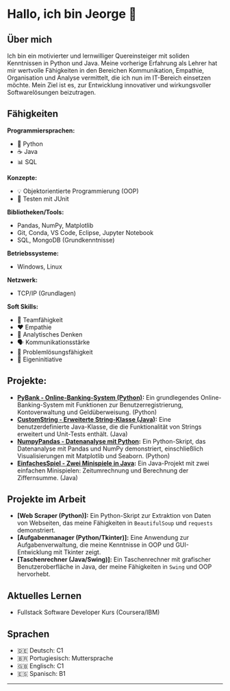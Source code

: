 # Hallo, ich bin Jeorge 👋

## Über mich

Ich bin ein motivierter und lernwilliger Quereinsteiger mit soliden Kenntnissen in Python und Java. Meine vorherige Erfahrung als Lehrer hat mir wertvolle Fähigkeiten in den Bereichen Kommunikation, Empathie, Organisation und Analyse vermittelt, die ich nun im IT-Bereich einsetzen möchte. Mein Ziel ist es, zur Entwicklung innovativer und wirkungsvoller Softwarelösungen beizutragen.

## Fähigkeiten

**Programmiersprachen:**

* 🐍 Python
* ☕ Java
* 📊 SQL

**Konzepte:**

* 💡 Objektorientierte Programmierung (OOP)
* 🧪 Testen mit JUnit

**Bibliotheken/Tools:**

* Pandas, NumPy, Matplotlib
* Git, Conda, VS Code, Eclipse, Jupyter Notebook
* SQL, MongoDB (Grundkenntnisse)

**Betriebssysteme:**

* Windows, Linux

**Netzwerk:**

* TCP/IP (Grundlagen)

**Soft Skills:**

* 🤝 Teamfähigkeit
* ❤️ Empathie
* 🧠 Analytisches Denken
* 🗣️ Kommunikationsstärke
* 🧩 Problemlösungsfähigkeit
* 🚀 Eigeninitiative

## Projekte:

* **[PyBank - Online-Banking-System (Python)](https://github.com/jeorgesilva/PyBank):** Ein grundlegendes Online-Banking-System mit Funktionen zur Benutzerregistrierung, Kontoverwaltung und Geldüberweisung. (Python)
* **[CustomString - Erweiterte String-Klasse (Java)](https://github.com/jeorgesilva/CustomString):** Eine benutzerdefinierte Java-Klasse, die die Funktionalität von Strings erweitert und Unit-Tests enthält. (Java)
* **[NumpyPandas - Datenanalyse mit Python](https://github.com/jeorgesilva/NumpyPandas):** Ein Python-Skript, das Datenanalyse mit Pandas und NumPy demonstriert, einschließlich Visualisierungen mit Matplotlib und Seaborn. (Python)
* **[EinfachesSpiel - Zwei Minispiele in Java](https://github.com/jeorgesilva/EinfachesSpiel):** Ein Java-Projekt mit zwei einfachen Minispielen: Zeitumrechnung und Berechnung der Ziffernsumme. (Java)

## Projekte im Arbeit

* **[Web Scraper (Python)]:** Ein Python-Skript zur Extraktion von Daten von Webseiten, das meine Fähigkeiten in `BeautifulSoup` und `requests` demonstriert.
* **[Aufgabenmanager (Python/Tkinter)]:** Eine Anwendung zur Aufgabenverwaltung, die meine Kenntnisse in OOP und GUI-Entwicklung mit Tkinter zeigt.
* **[Taschenrechner (Java/Swing)]:** Ein Taschenrechner mit grafischer Benutzeroberfläche in Java, der meine Fähigkeiten in `Swing` und OOP hervorhebt.

## Aktuelles Lernen

* Fullstack Software Developer Kurs (Coursera/IBM)

## Sprachen

* 🇩🇪 Deutsch: C1
* 🇧🇷 Portugiesisch: Muttersprache
* 🇬🇧 Englisch: C1
* 🇪🇸 Spanisch: B1

---
